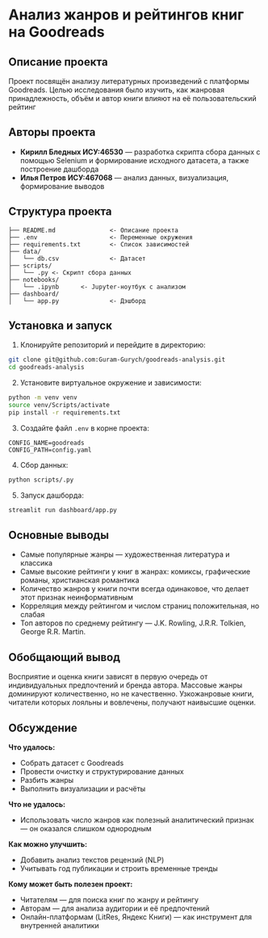 
# Анализ жанров и рейтингов книг на Goodreads

## Описание проекта

Проект посвящён анализу литературных произведений с платформы Goodreads. Целью исследования было изучить, как жанровая принадлежность, объём и автор книги влияют на её пользовательский рейтинг

## Авторы проекта

- **Кирилл Бледных ИСУ:46530** — разработка скрипта сбора данных с помощью Selenium и формирование исходного датасета, а также построение дашборда
- **Илья Петров ИСУ:467068** — анализ данных, визуализация, формирование выводов

## Структура проекта

```
├── README.md               <- Описание проекта
├── .env                    <- Переменные окружения
├── requirements.txt        <- Список зависимостей
├── data/
│   └── db.csv              <- Датасет
├── scripts/
│   └── .py <- Скрипт сбора данных
├── notebooks/
│   └── .ipynb      <- Jupyter-ноутбук с анализом
├── dashboard/
│   └── app.py              <- Дэшборд
```

## Установка и запуск

1. Клонируйте репозиторий и перейдите в директорию:

```bash
git clone git@github.com:Guram-Gurych/goodreads-analysis.git
cd goodreads-analysis
```

2. Установите виртуальное окружение и зависимости:

```bash
python -m venv venv
source venv/Scripts/activate
pip install -r requirements.txt
```

3. Создайте файл `.env` в корне проекта:

```
CONFIG_NAME=goodreads
CONFIG_PATH=config.yaml
```

4. Сбор данных:

```bash
python scripts/.py
```

5. Запуск дашборда:

```bash
streamlit run dashboard/app.py
```

## Основные выводы

- Самые популярные жанры — художественная литература и классика
- Самые высокие рейтинги у книг в жанрах: комиксы, графические романы, христианская романтика
- Количество жанров у книги почти всегда одинаковое, что делает этот признак неинформативным
- Корреляция между рейтингом и числом страниц положительная, но слабая
- Топ авторов по среднему рейтингу — J.K. Rowling, J.R.R. Tolkien, George R.R. Martin.

## Обобщающий вывод

Восприятие и оценка книги зависят в первую очередь от индивидуальных предпочтений и бренда автора. Массовые жанры доминируют количественно, но не качественно. Узкожанровые книги, читатели которых лояльны и вовлечены, получают наивысшие оценки.

## Обсуждение

**Что удалось:**
- Собрать датасет с Goodreads
- Провести очистку и структурирование данных
- Разбить жанры
- Выполнить визуализации и расчёты

**Что не удалось:**
- Использовать число жанров как полезный аналитический признак — он оказался слишком однородным

**Как можно улучшить:**
- Добавить анализ текстов рецензий (NLP)
- Учитывать год публикации и строить временные тренды

**Кому может быть полезен проект:**
- Читателям — для поиска книг по жанру и рейтингу
- Авторам — для анализа аудитории и её предпочтений
- Онлайн-платформам (LitRes, Яндекс Книги) — как инструмент для внутренней аналитики
